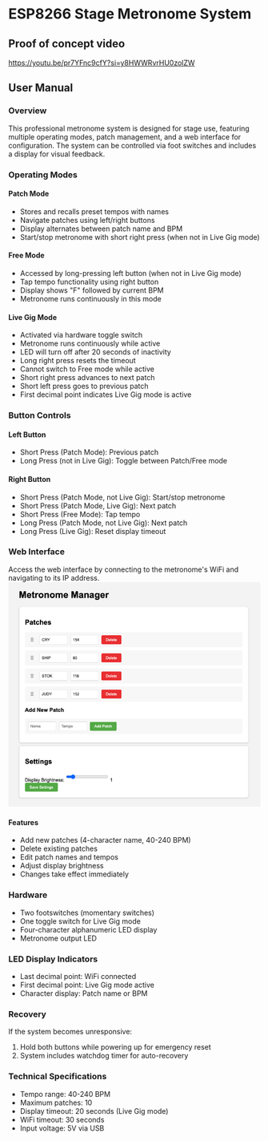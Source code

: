 # ESP8266 Stage Metronome System

## Proof of concept video

https://youtu.be/pr7YFnc9cfY?si=y8HWWRvrHU0zolZW

## User Manual

### Overview

This professional metronome system is designed for stage use, featuring multiple operating modes, patch management, and a web interface for configuration. The system can be controlled via foot switches and includes a display for visual feedback.

### Operating Modes

#### Patch Mode

- Stores and recalls preset tempos with names
- Navigate patches using left/right buttons
- Display alternates between patch name and BPM
- Start/stop metronome with short right press (when not in Live Gig mode)

#### Free Mode

- Accessed by long-pressing left button (when not in Live Gig mode)
- Tap tempo functionality using right button
- Display shows "F" followed by current BPM
- Metronome runs continuously in this mode

#### Live Gig Mode

- Activated via hardware toggle switch
- Metronome runs continuously while active
- LED will turn off after 20 seconds of inactivity
- Long right press resets the timeout
- Cannot switch to Free mode while active
- Short right press advances to next patch
- Short left press goes to previous patch
- First decimal point indicates Live Gig mode is active

### Button Controls

#### Left Button

- Short Press (Patch Mode): Previous patch
- Long Press (not in Live Gig): Toggle between Patch/Free mode

#### Right Button

- Short Press (Patch Mode, not Live Gig): Start/stop metronome
- Short Press (Patch Mode, Live Gig): Next patch
- Short Press (Free Mode): Tap tempo
- Long Press (Patch Mode, not Live Gig): Next patch
- Long Press (Live Gig): Reset display timeout

### Web Interface

Access the web interface by connecting to the metronome's WiFi and navigating to its IP address.
![web setting screenshot](./img-webscreen.png)

#### Features

- Add new patches (4-character name, 40-240 BPM)
- Delete existing patches
- Edit patch names and tempos
- Adjust display brightness
- Changes take effect immediately

### Hardware

- Two footswitches (momentary switches)
- One toggle switch for Live Gig mode
- Four-character alphanumeric LED display
- Metronome output LED

### LED Display Indicators

- Last decimal point: WiFi connected
- First decimal point: Live Gig mode active
- Character display: Patch name or BPM

### Recovery

If the system becomes unresponsive:

1. Hold both buttons while powering up for emergency reset
2. System includes watchdog timer for auto-recovery

### Technical Specifications

- Tempo range: 40-240 BPM
- Maximum patches: 10
- Display timeout: 20 seconds (Live Gig mode)
- WiFi timeout: 30 seconds
- Input voltage: 5V via USB
